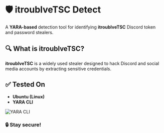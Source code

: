 # 🛡️ itroublveTSC Detect  
A **YARA-based** detection tool for identifying **itroublveTSC** Discord token and password stealers.  

## 🔍 What is itroublveTSC?  
**itroublveTSC** is a widely used stealer designed to hack Discord and social media accounts by extracting sensitive credentials.  


## ✅ Tested On  
- **Ubuntu (Linux)**  
- **YARA CLI**  

![YARA CLI](https://user-images.githubusercontent.com/82186529/161010544-c9a40193-3ca8-4729-978e-22dd8576eb36.png)  

### 🔒 Stay secure!
